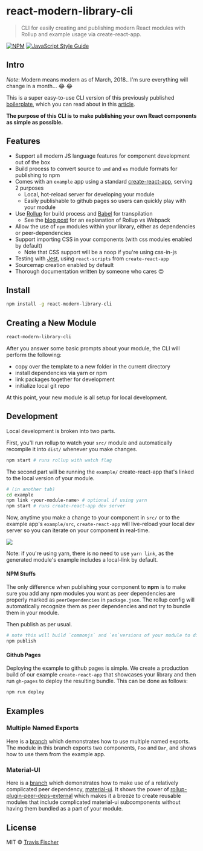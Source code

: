 # react-modern-library-cli

> CLI for easily creating and publishing modern React modules with Rollup and example usage via create-react-app.

[![NPM](https://img.shields.io/npm/v/react-modern-library-cli.svg)](https://www.npmjs.com/package/react-modern-library-cli) [![JavaScript Style Guide](https://img.shields.io/badge/code_style-standard-brightgreen.svg)](https://standardjs.com)

## Intro

*Note*: Modern means modern as of March, 2018.. I'm sure everything will change in a month... :joy: :joy:

This is a super easy-to-use CLI version of this previously published [boilerplate](https://github.com/transitive-bullshit/react-modern-library-boilerplate), which you can read about in this [article](https://hackernoon.com/publishing-baller-react-modules-2b039d84bce7).

**The purpose of this CLI is to make publishing your own React components as simple as possible.**

## Features

- Support all modern JS language features for component development out of the box
- Build process to convert source to `umd` and `es` module formats for publishing to npm
- Comes with an `example` app using a standard [create-react-app](https://github.com/facebookincubator/create-react-app), serving 2 purposes
  - Local, hot-reload server for developing your module
  - Easily publishable to github pages so users can quickly play with your module
- Use [Rollup](https://rollupjs.org/) for build process and [Babel](https://babeljs.io/) for transpilation
  - See the [blog post](https://hackernoon.com/publishing-baller-react-modules-2b039d84bce7) for an explanation of Rollup vs Webpack
- Allow the use of `npm` modules within your library, either as dependencies or peer-dependencies
- Support importing CSS in your components (with css modules enabled by default)
  - Note that CSS support will be a noop if you're using css-in-js
- Testing with [Jest](https://facebook.github.io/jest/), using `react-scripts` from `create-react-app`
- Sourcemap creation enabled by default
- Thorough documentation written by someone who cares :heart_eyes:

## Install

```bash
npm install -g react-modern-library-cli
```

## Creating a New Module

```bash
react-modern-library-cli
```

After you answer some basic prompts about your module, the CLI will perform the following:
- copy over the template to a new folder in the current directory
- install dependencies via yarn or npm
- link packages together for development
- initialize local git repo

At this point, your new module is all setup for local development.

## Development

Local development is broken into two parts.

First, you'll run rollup to watch your `src/` module and automatically recompile it into `dist/` whenever you make changes.

```bash
npm start # runs rollup with watch flag
```

The second part will be running the `example/` create-react-app that's linked to the local version of your module.

```bash
# (in another tab)
cd example
npm link <your-module-name> # optional if using yarn
npm start # runs create-react-app dev server
```

Now, anytime you make a change to your component in `src/` or to the example app's `example/src`, `create-react-app` will live-reload your local dev server so you can iterate on your component in real-time.

![](https://media.giphy.com/media/12NUbkX6p4xOO4/giphy.gif)

Note: if you're using yarn, there is no need to use `yarn link`, as the generated module's example includes a local-link by default.

#### NPM Stuffs

The only difference when publishing your component to **npm** is to make sure you add any npm modules you want as peer dependencies are properly marked as `peerDependencies` in `package.json`. The rollup config will automatically recognize them as peer dependencies and not try to bundle them in your module.

Then publish as per usual.

```bash
# note this will build `commonjs` and `es`versions of your module to dist/
npm publish
```

#### Github Pages

Deploying the example to github pages is simple. We create a production build of our example `create-react-app` that showcases your library and then run `gh-pages` to deploy the resulting bundle. This can be done as follows:

```bash
npm run deploy
```

## Examples

### Multiple Named Exports

Here is a [branch](https://github.com/transitive-bullshit/react-modern-library-boilerplate/tree/feature/multiple-exports) which demonstrates how to use multiple named exports. The module in this branch exports two components, `Foo` and `Bar`, and shows how to use them from the example app.

### Material-UI

Here is a [branch](https://github.com/transitive-bullshit/react-modern-library-boilerplate/tree/feature/material-ui) which demonstrates how to make use of a relatively complicated peer dependency, [material-ui](https://github.com/mui-org/material-ui). It shows the power of [rollup-plugin-peer-deps-external](https://www.npmjs.com/package/rollup-plugin-peer-deps-external) which makes it a breeze to create reusable modules that include complicated material-ui subcomponents without having them bundled as a part of your module.

## License

MIT © [Travis Fischer](https://github.com/transitive-bullshit)
